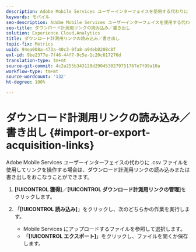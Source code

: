 ```yaml
---
description: Adobe Mobile Services ユーザーインターフェイスを使用する代わりに .csv ファイルを使用してリンクを処理したい場合は、ダウンロード計測用リンクをインポートまたはエクスポートします。
keywords: モバイル
seo-description: Adobe Mobile Services ユーザーインターフェイスを使用する代わりに .csv ファイルを使用してリンクを処理したい場合は、ダウンロード計測用リンクをインポートまたはエクスポートします。
seo-title: ダウンロード計測用リンクの読み込み／書き出し
solution: Experience Cloud,Analytics
title: ダウンロード計測用リンクの読み込み／書き出し
topic-fix: Metrics
uuid: 94ea008a-473a-40c3-9fa8-a94eb0208c8f
exl-id: 9be2377e-7f46-44f7-9c5e-1c20c617276d
translation-type: tm+mt
source-git-commit: 4c2a255b343128d2904530279751767e7f99a10a
workflow-type: tm+mt
source-wordcount: '132'
ht-degree: 100%

---
```


# ダウンロード計測用リンクの読み込み／書き出し {#import-or-export-acquisition-links}

Adobe Mobile Services ユーザーインターフェイスの代わりに .csv ファイルを使用してリンクを操作する場合は、ダウンロード計測用リンクの読み込みまたは書き出しをおこなうことができます。

1. **[!UICONTROL 獲得]**／**[!UICONTROL ダウンロード計測用リンクの管理]**&#x200B;をクリックします。
1. 「**[!UICONTROL 読み込み]**」をクリックし、次のどちらかの作業を実行します。

   * Mobile Services にアップロードするファイルを参照して選択します。
   * 「**[!UICONTROL エクスポート]**」をクリックし、ファイルを開くか保存します。

